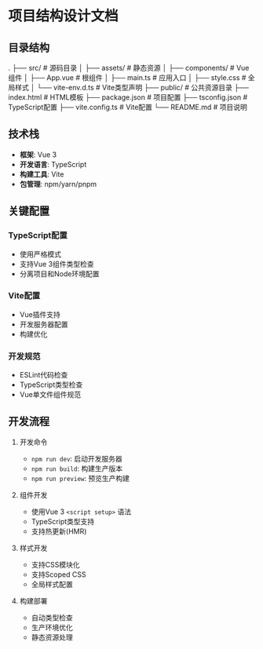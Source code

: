 # 项目结构设计文档

## 目录结构 

.
├── src/ # 源码目录
│ ├── assets/ # 静态资源
│ ├── components/ # Vue组件
│ ├── App.vue # 根组件
│ ├── main.ts # 应用入口
│ ├── style.css # 全局样式
│ └── vite-env.d.ts # Vite类型声明
├── public/ # 公共资源目录
├── index.html # HTML模板
├── package.json # 项目配置
├── tsconfig.json # TypeScript配置
├── vite.config.ts # Vite配置
└── README.md # 项目说明


## 技术栈

- **框架**: Vue 3
- **开发语言**: TypeScript
- **构建工具**: Vite
- **包管理**: npm/yarn/pnpm

## 关键配置

### TypeScript配置
- 使用严格模式
- 支持Vue 3组件类型检查
- 分离项目和Node环境配置

### Vite配置
- Vue插件支持
- 开发服务器配置
- 构建优化

### 开发规范
- ESLint代码检查
- TypeScript类型检查
- Vue单文件组件规范

## 开发流程

1. 开发命令
   - `npm run dev`: 启动开发服务器
   - `npm run build`: 构建生产版本
   - `npm run preview`: 预览生产构建

2. 组件开发
   - 使用Vue 3 `<script setup>` 语法
   - TypeScript类型支持
   - 支持热更新(HMR)

3. 样式开发
   - 支持CSS模块化
   - 支持Scoped CSS
   - 全局样式配置

4. 构建部署
   - 自动类型检查
   - 生产环境优化
   - 静态资源处理